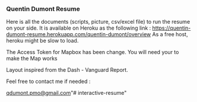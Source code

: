 ### Quentin Dumont Resume

Here is all the documents (scripts, picture, csv/excel file) to run the resume on your side.
It is available on Heroku as the following link : https://quentin-dumont-resume.herokuapp.com/quentin-dumont/overview 
As a free host, heroku might be slow to load.  

The Access Token for Mapbox has been change. 
You will need your to make the Map works

Layout inspired from the Dash - Vanguard Report.

Feel free to contact me if needed :

qdumont.pmo@gmail.com"# interactive-resume" 
